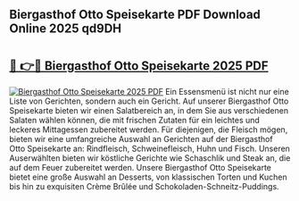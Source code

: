 ## Biergasthof Otto Speisekarte PDF Download Online 2025 qd9DH

# <h2><a href="http://gc5lz0y.nevu.top/?p=Biergasthof+Otto+Speisekarte">🔗 👉🔴 Biergasthof Otto Speisekarte 2025 PDF</a></h2>

[![Biergasthof Otto Speisekarte 2025 PDF](https://i.imgur.com/dBaPXMq.png)](http://gc5lz0y.nevu.top/?p=Biergasthof+Otto+Speisekarte)
Ein Essensmenü ist nicht nur eine Liste von Gerichten, sondern auch ein Gericht. Auf unserer Biergasthof Otto Speisekarte bieten wir einen Salatbereich an, in dem Sie aus verschiedenen Salaten wählen können, die mit frischen Zutaten für ein leichtes und leckeres Mittagessen zubereitet werden. Für diejenigen, die Fleisch mögen, bieten wir eine umfangreiche Auswahl an Gerichten auf der Biergasthof Otto Speisekarte an: Rindfleisch, Schweinefleisch, Huhn und Fisch. Unseren Auserwählten bieten wir köstliche Gerichte wie Schaschlik und Steak an, die auf dem Feuer zubereitet werden. Unsere Biergasthof Otto Speisekarte bietet eine große Auswahl an Desserts, von klassischen Torten und Kuchen bis hin zu exquisiten Crème Brûlée und Schokoladen-Schneitz-Puddings.
